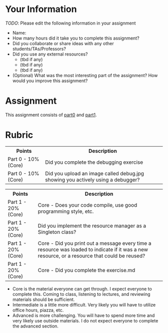 # Your Information

*TODO*: Please edit the following information in your assignment

* Name: 
* How many hours did it take you to complete this assignment? 
* Did you collaborate or share ideas with any other students/TAs/Professors? 
* Did you use any external resources? 
  * (tbd if any)
  * (tbd if any)
  * (tbd if any)
* (Optional) What was the most interesting part of the assignment? How would you improve this assignment?

# Assignment

This assignment consists of [part0](./part0) and [part1](./part1).

# Rubric


<table>
  <tbody>
    <tr>
      <th>Points</th>
      <th align="center">Description</th>
    </tr>
    <tr>
      <td>Part 0 - 10% (Core)</td>
      <td align="left">Did you complete the debugging exercise</td>
    </tr>
    <tr>
      <td>Part 0 - 10% (Core)</td>
      <td align="left">Did you upload an image called debug.jpg showing you actively using a debugger?</td>
    </tr>
    <tr>
  </tbody>
</table>

<table>
  <tbody>
    <tr>
      <th>Points</th>
      <th align="center">Description</th>
    </tr>
    <tr>
      <td>Part 1 - 20% (Core)</td>
      <td align="left">Core - Does your code compile, use good programming style, etc.</td>
    </tr>
    <tr>
      <td>Part 1 - 20% (Core)</td>
      <td align="left">Did you implement the resource manager as a Singleton class?</td>
    </tr>   
     <tr>
      <td>Part 1 - 20% (Core)</td>
      <td align="left">Core - Did you print out a message every time a resource was loaded to indicate if it was a new resource, or a resource that could be reused?</td>
    </tr>
     <tr>
      <td>Part 1 - 20% (Core)</td>
      <td align="left">Core - Did you complete the exercise.md</td>
    </tr>    
  </tbody>
</table>

* Core is the material everyone can get through. I expect everyone to complete this. Coming to class, listening to lectures, and reviewing materials should be sufficient.
* Intermediate is a little more difficult. Very likely you will have to utilize office hours, piazza, etc.
* Advanced is more challenging. You will have to spend more time and very likely use outside materials. I do not expect everyone to complete the advanced section.
